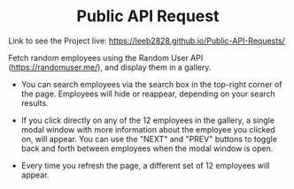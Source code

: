 # <center>Public API Request</center>
Link to see the Project live: https://leeb2828.github.io/Public-API-Requests/

Fetch random employees using the Random User API (https://randomuser.me/), and display them in a gallery. 

- You can search employees via the search box in the top-right corner of the page. Employees will hide or reappear, depending on your search results.

- If you click directly on any of the 12 employees in the gallery, a single modal window with more information about the employee you clicked on, will appear. You can use the "NEXT" and "PREV" buttons to toggle back and forth between employees when the modal window is open.

- Every time you refresh the page, a different set of 12 employees will appear.


